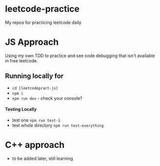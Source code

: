 # leetcode-practice

My repos for practicing leetcode daily






# JS Approach

Using my own TDD to practice and see code debugging that isn't available in free leetcode.

## Running locally for

- `cd [leetcodepract-js]`
- `npm i`
- `npm run dev` - check your console?

#### Testing Locally

- test one `npm run test-1`
- test whole directory `npm run test-everything`


# C++ approach 
- to be added later, still learning